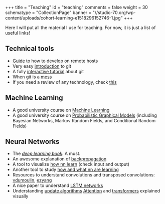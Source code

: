 +++
title = "Teaching"
id = "teaching"
comments = false
weight = 30
schematype = "CollectionPage"
banner = "//studio-70.org/wp-content/uploads/cohort-learning-e1518296152746-1.jpg"
+++

Here I will put all the material I use for teaching.
For now, it is just a list of useful links!

## Technical tools

- [Guide](/blog/remote_editing) to how to develop on remote hosts
- Very easy [introduction](/blog/git_intro) to git
- A fully [interactive tutorial](https://learngitbranching.js.org/?locale=it_IT) about git
- When git is a [mess](http://justinhileman.info/article/git-pretty/)
- If you need a review of any technology, check [this](https://learnxinyminutes.com)

## Machine Learning

- A good university course on [Machine Learning](https://www.youtube.com/playlist?list=PLUenpfvlyoa0rMoE5nXA8kdctBKE9eSob)
- A good university course on [Probabilistic Graphical Models](https://ermongroup.github.io/cs228-notes/) (including Bayesian Networks, Markov Random Fields, and Conditional Random Fields)

## Neural Networks

- The [_deep learning book_](https://www.deeplearningbook.org/). A must.
- An awesome explanation of [backpropagation](https://medium.com/@14prakash/back-propagation-is-very-simple-who-made-it-complicated-97b794c97e5c)
- A tool to visualize [how nn learn](http://www.emergentmind.com/neural-network) (check input and output)
- Another tool to study [how and what nn are learning](https://playground.tensorflow.org)
- Resources to understand convolutions and transposed convolutions: [vdumoulin](https://github.com/vdumoulin/conv_arithmetic), [ezyang](https://ezyang.github.io/convolution-visualizer/index.html)
- A nice paper to understand [LSTM networks](https://colah.github.io/posts/2015-08-Understanding-LSTMs/)
- Understanding [update algorithms](https://ruder.io/optimizing-gradient-descent/index.html)
  [Attention](https://jalammar.github.io/visualizing-neural-machine-translation-mechanics-of-seq2seq-models-with-attention/) and [transformers](https://jalammar.github.io/illustrated-transformer/) explained visually
